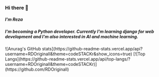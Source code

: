 ### Hi there 👋

##### I'm Reza

##### I'm becoming a Python developer. Currently I'm learning django for web development and I'm also interested in AI and machine learning.

<div>
![Anurag's GitHub stats](https://github-readme-stats.vercel.app/api?username=RDOriginall&theme=codeSTACKr&show_icons=true)
[![Top Langs](https://github-readme-stats.vercel.app/api/top-langs/?username=RDOriginall&theme=codeSTACKr)](https://github.com/RDOriginall)
</div>
